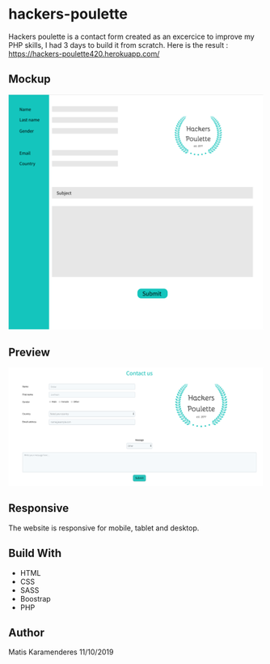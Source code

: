 # hackers-poulette

Hackers poulette is a contact form created as an excercice to improve my PHP skills, I had 3 days to build it from scratch.
Here is the result : https://hackers-poulette420.herokuapp.com/

<h2>Mockup</h2>

<img src="assets/screenShot/mockup.png" />

<h2>Preview</h2>

<img src="assets/screenShot/screenWeb.png"/>

<h2>Responsive</h2>
The website is responsive for mobile, tablet and desktop.

<h2> Build With </h2>
<ul>
    <li>HTML</li>
    <li>CSS</li>
    <li>SASS</li>
    <li>Boostrap</li>
    <li>PHP</li>
</ul>

<h2>Author</h2>
Matis Karamenderes
11/10/2019
